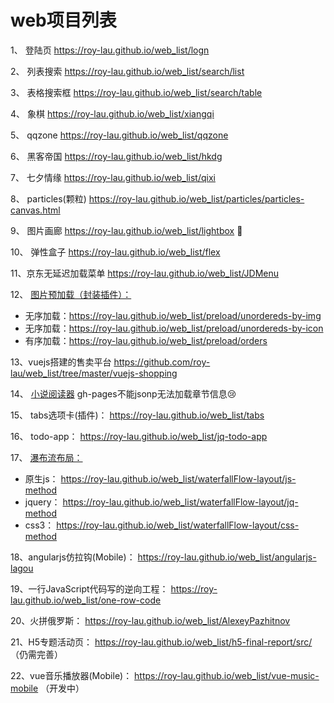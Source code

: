 ﻿# web项目列表

1、 登陆页   https://roy-lau.github.io/web_list/logn

2、 列表搜索  https://roy-lau.github.io/web_list/search/list 

3、 表格搜索框 https://roy-lau.github.io/web_list/search/table

4、 象棋     	https://roy-lau.github.io/web_list/xiangqi 

5、 qqzone     https://roy-lau.github.io/web_list/qqzone

6、 黑客帝国     https://roy-lau.github.io/web_list/hkdg

7、 七夕情缘    https://roy-lau.github.io/web_list/qixi

8、 particles(颗粒) https://roy-lau.github.io/web_list/particles/particles-canvas.html

9、 图片画廊     https://roy-lau.github.io/web_list/lightbox :flower_playing_cards:

10、 弹性盒子     https://roy-lau.github.io/web_list/flex

11、京东无延迟加载菜单   https://roy-lau.github.io/web_list/JDMenu

12、 [图片预加载（封装插件）：](https://github.com/roy-lau/web_list/tree/master/preload)

- 无序加载：https://roy-lau.github.io/web_list/preload/unordereds-by-img
- 无序加载：https://roy-lau.github.io/web_list/preload/unordereds-by-icon
- 有序加载：https://roy-lau.github.io/web_list/preload/orders

13、vuejs搭建的售卖平台  https://github.com/roy-lau/web_list/tree/master/vuejs-shopping

14、 [小说阅读器](https://roy-lau.github.io/web_list/reader)  gh-pages不能jsonp无法加载章节信息:cry:

15、 tabs选项卡(插件)： https://roy-lau.github.io/web_list/tabs

16、 todo-app： https://roy-lau.github.io/web_list/jq-todo-app

17、 [瀑布流布局：](https://github.com/roy-lau/web_list/tree/master/waterfallFlow-layout)

- 原生js： https://roy-lau.github.io/web_list/waterfallFlow-layout/js-method
- jquery： https://roy-lau.github.io/web_list/waterfallFlow-layout/jq-method
- css3： https://roy-lau.github.io/web_list/waterfallFlow-layout/css-method

18、angularjs仿拉钩(Mobile)： https://roy-lau.github.io/web_list/angularjs-lagou

19、一行JavaScript代码写的逆向工程： https://roy-lau.github.io/web_list/one-row-code

20、火拼俄罗斯： https://roy-lau.github.io/web_list/AlexeyPazhitnov

21、H5专题活动页： https://roy-lau.github.io/web_list/h5-final-report/src/ （仍需完善）

22、vue音乐播放器(Mobile)： https://roy-lau.github.io/web_list/vue-music-mobile （开发中）
